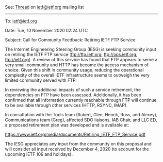 See: [Thread](https://mailarchive.ietf.org/arch/msg/ietf/oTleIrHnjuvtEUKjpPXCt4Q31Qw/) on ietf@ietf.org mailing list


***
To: ietf@ietf.org

Date: Tue, 10 November 2020 02:24 UTC

Subject: Call for Community Feedback: Retiring IETF FTP Service

The Internet Engineering Steering Group (IESG) is seeking community input on retiring the IETF FTP service (ftp://ftp.ietf.org, ftp://ops.ietf.org, ftp://ietf.org).  A review of this service has found that FTP appears to serve a very small community and HTTP has become the access mechanism of choice.  Given this shift in community usage, reducing the operational complexity of the overall IETF infrastructure seems to outweigh the very limited community served with FTP.  

In reviewing the additional impacts of such a service retirement, the dependencies on FTP have been assessed.  Additionally, it has been confirmed that all information currently reachable through FTP will continue to be available through other services (HTTP, RSYNC, IMAP).

In consultation with the Tools team (Robert, Glen, Henrik, Russ, and Alexey), Communications team (Greg), affected SDO liaisons, IAB Chair, and LLC ED, a proposed retirement plan was developed and is available at:

https://www.ietf.org/media/documents/Retiring_IETF_FTP_Service.pdf

The IESG appreciates any input from the community on this proposal and will consider all input received by December 4, 2020 (to account for the upcoming IETF 109 and holidays).